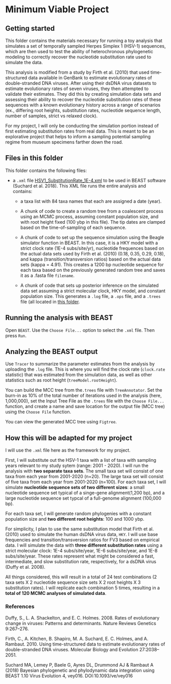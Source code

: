 # Minimum Viable Project

## Getting started
This folder contains the materials necessary for running a toy analysis that simulates a set of temporally sampled Herpes Simplex 1 (HSV-1) sequences, which are then used to test the ability of heterochronous phylogenetic modeling to correctly recover the nucleotide substitution rate used to simulate the data. 

This analysis is modified from a study by Firth et al. (2010) that used time-structured data available in GenBank to estimate evolutionary rates of double-stranded DNA viruses. After using their dsDNA virus datasets to estimate evolutionary rates of seven viruses, they then attempted to validate their estimates. They did this by creating simulation data sets and assessing their ability to recover the nucleotide substitution rates of these sequences with a known evolutionary history across a range of scenarios (ex., differing root heights, substitution rates, nucleotide sequence length, number of samples, strict vs relaxed clock).

For my project, I will only be conducting the simulation portion instead of first estimating substitution rates from real data. This is meant to be an explorative project that helps to inform a sampling potential sampling regime from museum specimens farther down the road.

## Files in this folder
This folder contains the following files:
- a `.xml` file [HSV1_SubstitutionRate_1E-4.xml](https://github.com/lsb53/finalproject/blob/master/Minimum%20viable%20project/HSV1_SubstitutionRate_1E-4.xml) to be used in BEAST software (Suchard et al. 2018). This XML file runs the entire analysis and contains:

  - a taxa list with 84 taxa names that each are assigned a date (year).
  
  - A chunk of code to create a random tree from a coalescent process using an MCMC process, assuming constant population size, and with root height fixed (100 ybp in this file). The tip dates are clamped based on the time-of-sampling of each sequence.
  
  - A chunk of code to set up the sequence simulation using the Beagle simulator function in BEAST. In this case, it is a HKY model with a strict clock rate (1E-4 subs/site/yr), nucleotide frequences based on the actual data sets used by Firth et al. (2010) (0.18, 0.35, 0.29, 0.18), and kappa (transition/transversion ratios) based on the actual data sets (kappa = 4.91). This creates a 1200 bp nucleotide sequence for each taxa based on the previously generated random tree and saves it as a .fasta file `filename`.
  
  - A chunk of code that sets up posterior inference on the simulated data set assuming a strict molecular clock, HKY model, and constant population size. This generates a `.log` file, a `.ops` file, and a `.trees` file (all located in [this folder](https://github.com/lsb53/finalproject/tree/master/Minimum%20viable%20project/BEAST%20simulation%20outputs).

## Running the analysis with BEAST
Open `BEAST`. Use the `Choose File...` option to select the `.xml` file. Then press `Run`.

## Analyzing the BEAST output
Use `Tracer` to summarize the parameter estimates from the analysis by uploading the `.log` file. This is where you will find the clock rate (`clock.rate` statistic) that was estimated from the simulation data, as well as other statistics such as root height (`treeModel.rootHeight`). 

You can build the MCC tree from the`.trees` file with `TreeAnnotator`. Set the burn-in as 10% of the total number of iterations used in the analysis (here, 1,000,000), set the Input Tree File as the `.trees` file with the `Choose File...` function, and create a name and save location for the output file (MCC tree) using the `Choose File` function.

You can view the generated MCC tree using `Figtree`.

## How this will be adapted for my project  
I will use the `.xml` file here as the framework for my project. 

First, I will substitute out the HSV-1 taxa with a list of taxa with sampling years relevant to my study sytem (range: 2001 - 2020). I will run the analysis with **two separate taxa sets**. The small taxa set will consist of one taxa from each year from 2001-2020 (n=20). The large taxa set will consist of five taxa from each year from 2001-2020 (n=100). For each taxa set, I will simulate **nucleotide sequence sets of two different sizes**: a small nucleotide sequence set typical of a singe-gene alignment(1,200 bp), and a large nucleotide sequence set typcal of a full-genome alignment (100,000 bp).

For each taxa set, I will generate random phylogenies with a constant population size and **two different root heights**: 100 and 1000 ybp. 

For simplicity, I plan to use the same substitution model that Firth et al. (2010) used to simulate the human dsDNA virus data, `HKY`. I will use base frequencies and transition/transversion ratios for FV3 based on empirical data. I will simulate the data with **three different substitution rates** using a strict molecular clock: 1E-4 subs/site/year, 1E-6 subs/site/year, and 1E-8 subs/site/year. These rates represent what might be considered a fast, intermediate, and slow substitution rate, respectively, for a dsDNA virus (Duffy et al. 2008).

All things considered, this will result in a total of 24 test combinations (2 taxa sets X 2 nucleotide sequence size sets X 2 root heights X 3 substitution rates). I will replicate each combination 5 times, resulting in a **total of 120 MCMC analyses of simulated data**.


### References
Duffy, S., L. A. Shackelton, and E. C. Holmes. 2008. Rates of evolutionary change in viruses: Patterns and determinants. Nature Reviews Genetics 9:267–276.

Firth, C., A. Kitchen, B. Shapiro, M. A. Suchard, E. C. Holmes, and A. Rambaut. 2010. Using time-structured data to estimate evolutionary rates of double-stranded DNA viruses.   Molecular Biology and Evolution 27:2038–2051.

Suchard MA, Lemey P, Baele G, Ayres DL, Drummond AJ & Rambaut A (2018) Bayesian phylogenetic and phylodynamic data integration using BEAST 1.10 Virus Evolution 4, vey016. DOI:10.1093/ve/vey016
